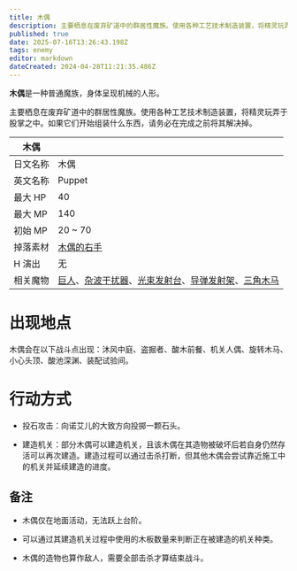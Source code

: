 ```yaml
---
title: 木偶
description: 主要栖息在废弃矿道中的群居性魔族。使用各种工艺技术制造装置，将精灵玩弄于股掌之中。如果它们开始组装什么东西，请务必在完成之前将其解决掉。
published: true
date: 2025-07-16T13:26:43.198Z
tags: enemy
editor: markdown
dateCreated: 2024-04-28T11:21:35.486Z
---
```


**木偶**是一种普通魔族，身体呈现机械的人形。

主要栖息在废弃矿道中的群居性魔族。使用各种工艺技术制造装置，将精灵玩弄于股掌之中。如果它们开始组装什么东西，请务必在完成之前将其解决掉。

<!-- 在这里放置图像 -->

| 木偶 ||
| - | - |
| 日文名称 | <span lang="ja">木偶</span> |
| 英文名称 | Puppet |
| 最大 HP | 40 |
| 最大 MP | 140 |
| 初始 MP | 20 ~ 70 |
| 掉落素材 | [木偶的右手](/zh/item/golem’s-right-hand) |
| H 演出 | 无 |
| 相关魔物 | [巨人](/zh/enemy/giant)、[杂波干扰器](/zh/enemy/rainmaker)、[光束发射台](/zh/enemy/laser)、[导弹发射架](/zh/enemy/missile-launcher)、[三角木马](/zh/enemy/wooden-horse) |

# 出现地点

木偶会在以下战斗点出现：沐风中庭、盗掘者、酸木前餐、机关人偶、旋转木马、小心头顶、酸池深渊、装配试验间。

# 行动方式

- 投石攻击：向诺艾儿的大致方向投掷一颗石头。

- 建造机关：部分木偶可以建造机关，且该木偶在其造物被破坏后若自身仍然存活可以再次建造。建造过程可以通过击杀打断，但其他木偶会尝试靠近施工中的机关并延续建造的进度。

## 备注

- 木偶仅在地面活动，无法跃上台阶。

- 可以通过其建造机关过程中使用的木板数量来判断正在被建造的机关种类。

- 木偶的造物也算作敌人，需要全部击杀才算结束战斗。
